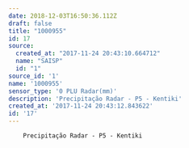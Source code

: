 ```yaml
---
date: 2018-12-03T16:50:36.112Z
draft: false
title: "1000955"
id: 17
source:
  created_at: "2017-11-24 20:43:10.664712"
  name: "SAISP"
  id: "1"
source_id: '1'
name: '1000955'
sensor_type: '0 PLU Radar(mm)'
description: 'Precipitação Radar - P5 - Kentiki'
created_at: '2017-11-24 20:43:12.843622'
id: '17'
---
```

		Precipitação Radar - P5 - Kentiki